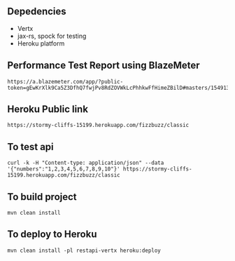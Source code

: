 ## Depedencies

* Vertx
* jax-rs, spock for testing
* Heroku platform
 
## Performance Test Report using BlazeMeter

```
https://a.blazemeter.com/app/?public-token=gEwKrXlk9Ca5Z3DfhQ7fwjPv8RdZOVWkLcPhhkwFfHimeZBilD#masters/15491331/summary
```

## Heroku Public link

```
https://stormy-cliffs-15199.herokuapp.com/fizzbuzz/classic
```

## To test api

```
curl -k -H "Content-type: application/json" --data '{"numbers":"1,2,3,4,5,6,7,8,9,10"}' https://stormy-cliffs-15199.herokuapp.com/fizzbuzz/classic
```

## To build project

```
mvn clean install
```

## To deploy to Heroku

```
mvn clean install -pl restapi-vertx heroku:deploy
```


